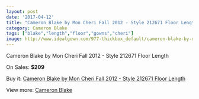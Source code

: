 ```yaml
---
layout: post
date: '2017-04-12'
title: "Cameron Blake by Mon Cheri Fall 2012 - Style 212671 Floor Length"
category: Cameron Blake
tags: ["blake","length","floor","gowns","cheri"]
image: http://www.idealgown.com/977-thickbox_default/cameron-blake-by-mon-cheri-fall-2012-style-212671-floor-length.jpg
---
```

Cameron Blake by Mon Cheri Fall 2012 - Style 212671 Floor Length

On Sales: **$209**
<a href="https://www.idealgown.com/en/cameron-blake/440-cameron-blake-by-mon-cheri-fall-2012-style-212671-floor-length.html"><amp-img layout="responsive" width="600" height="600" src="//www.idealgown.com/977-thickbox_default/cameron-blake-by-mon-cheri-fall-2012-style-212671-floor-length.jpg" alt="Cameron Blake by Mon Cheri Fall 2012 - Style 212671 Floor Length 0" /></a>
<a href="https://www.idealgown.com/en/cameron-blake/440-cameron-blake-by-mon-cheri-fall-2012-style-212671-floor-length.html"><amp-img layout="responsive" width="600" height="600" src="//www.idealgown.com/978-thickbox_default/cameron-blake-by-mon-cheri-fall-2012-style-212671-floor-length.jpg" alt="Cameron Blake by Mon Cheri Fall 2012 - Style 212671 Floor Length 1" /></a>

Buy it: [Cameron Blake by Mon Cheri Fall 2012 - Style 212671 Floor Length](https://www.idealgown.com/en/cameron-blake/440-cameron-blake-by-mon-cheri-fall-2012-style-212671-floor-length.html "Cameron Blake by Mon Cheri Fall 2012 - Style 212671 Floor Length")

View more: [Cameron Blake](https://www.idealgown.com/en/7-cameron-blake "Cameron Blake")